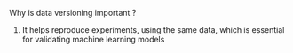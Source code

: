 Why is data versioning important ? 

1. It helps reproduce experiments, using the same data, which is essential for validating machine learning models 
